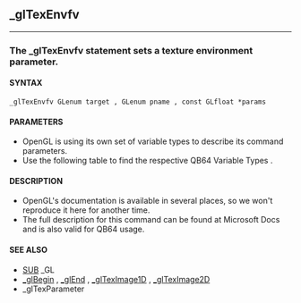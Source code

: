 ## _glTexEnvfv
---

### The _glTexEnvfv statement sets a texture environment parameter.

#### SYNTAX

`_glTexEnvfv GLenum target , GLenum pname , const GLfloat *params`

#### PARAMETERS
* OpenGL is using its own set of variable types to describe its command parameters.
* Use the following table to find the respective QB64 Variable Types .


#### DESCRIPTION
* OpenGL's documentation is available in several places, so we won't reproduce it here for another time.
* The full description for this command can be found at Microsoft Docs and is also valid for QB64 usage.


#### SEE ALSO
* [SUB](./SUB.md) _GL
* [_glBegin](./_glBegin.md) , [_glEnd](./_glEnd.md) , [_glTexImage1D](./_glTexImage1D.md) , [_glTexImage2D](./_glTexImage2D.md)
* _glTexParameter
